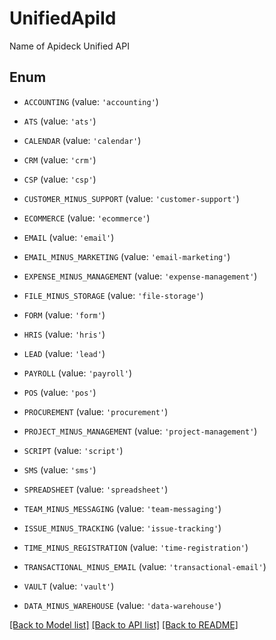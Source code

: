 # UnifiedApiId

Name of Apideck Unified API

## Enum

* `ACCOUNTING` (value: `'accounting'`)

* `ATS` (value: `'ats'`)

* `CALENDAR` (value: `'calendar'`)

* `CRM` (value: `'crm'`)

* `CSP` (value: `'csp'`)

* `CUSTOMER_MINUS_SUPPORT` (value: `'customer-support'`)

* `ECOMMERCE` (value: `'ecommerce'`)

* `EMAIL` (value: `'email'`)

* `EMAIL_MINUS_MARKETING` (value: `'email-marketing'`)

* `EXPENSE_MINUS_MANAGEMENT` (value: `'expense-management'`)

* `FILE_MINUS_STORAGE` (value: `'file-storage'`)

* `FORM` (value: `'form'`)

* `HRIS` (value: `'hris'`)

* `LEAD` (value: `'lead'`)

* `PAYROLL` (value: `'payroll'`)

* `POS` (value: `'pos'`)

* `PROCUREMENT` (value: `'procurement'`)

* `PROJECT_MINUS_MANAGEMENT` (value: `'project-management'`)

* `SCRIPT` (value: `'script'`)

* `SMS` (value: `'sms'`)

* `SPREADSHEET` (value: `'spreadsheet'`)

* `TEAM_MINUS_MESSAGING` (value: `'team-messaging'`)

* `ISSUE_MINUS_TRACKING` (value: `'issue-tracking'`)

* `TIME_MINUS_REGISTRATION` (value: `'time-registration'`)

* `TRANSACTIONAL_MINUS_EMAIL` (value: `'transactional-email'`)

* `VAULT` (value: `'vault'`)

* `DATA_MINUS_WAREHOUSE` (value: `'data-warehouse'`)

[[Back to Model list]](../README.md#documentation-for-models) [[Back to API list]](../README.md#documentation-for-api-endpoints) [[Back to README]](../README.md)


